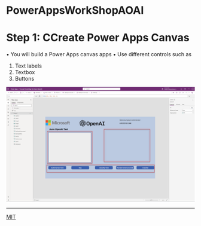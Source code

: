 # PowerAppsWorkShopAOAI
# Step 1: CCreate Power Apps Canvas

•	You will build a Power Apps canvas apps 
•	Use different controls such as 
1. Text labels 
2.	Textbox 
3. Buttons

![PowerApps Canvas](<images/01 Power Apps Canvas Controls.png>)
*** 

[MIT](http://web.mit.edu)




